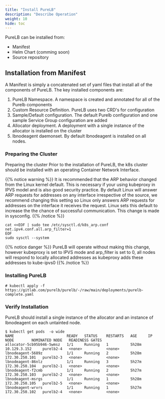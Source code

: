 ```yaml
---
title: "Install PureLB"
description: "Describe Operation"
weight: 10
hide: toc
---
```


PureLB can be installed from:


* Manifest
* Helm Chart (comming soon)
* Source repository






## Installation from Manifest

A Manifest is simply a concatenated set of yaml files that install all of the components of PureLB.  The key installed components are:


1. PureLB Namespace.  A namespace is created and annotated for all of the Purelb components
2. Custom Resource Definition.  PureLB uses two CRD's for configuration
3. Sample/Default configuration.  The default Purelb configuration and one sample Service Group configuration are added
4. Allocator deployment.  A deployment with a single instance of the allocator is installed on the cluster
5. lbnodeagent daemonset.  By default lbnodeagent is installed on all nodes.


### Preparing the Cluster
Preparing the cluster
Prior to the installation of PureLB, the k8s cluster should be installed with an operating Container Network Interface.  

{{% notice warning %}}
It is recommended that the ARP behavior changed from the Linux kernel default.  This is necessary if your using kubeproxy in IPVS model and is also good security practice.  By default Linux will answer ARP requests for addresses on any interface irrespective of the source, we recommend changing this setting so Linux only answers ARP requests for addresses on the interface it receives the request.  Linux sets this default to increase the the chance of successful communication. This change is made in sysconfig.
{{% /notice %}}


```plaintext
cat <<EOF | sudo tee /etc/sysctl.d/k8s_arp.conf
net.ipv4.conf.all.arp_filter=1
EOF
sudo sysctl --system

```
{{% notice danger %}}
PureLB will operate without making this change, however kubeproxy is set to IPVS mode and arp_filter is set to 0, all nodes will respond to locally allocated addresses as kubeproxy adds these addresses to kube-ipvs0
{{% /notice %}}

### Installing PureLB

```plaintext
# kubectl apply -f https://gitlab.com/purelb/purelb/-/raw/main/deployments/purelb-complete.yaml
```

### Verify Installation
PureLB should install a single instance of the allocator and an instance of lbnodeagent on each untainted node.

```plaintext
$ kubectl get pods  -o wide
NAME                        READY   STATUS    RESTARTS   AGE     IP               NODE        NOMINATED NODE   READINESS GATES
allocator-5cb95b946-5wmsz   1/1     Running   1          5h28m   10.129.3.152     purelb2-4   <none>           <none>
lbnodeagent-5689z           1/1     Running   2          5h28m   172.30.250.101   purelb2-3   <none>           <none>
lbnodeagent-86nlz           1/1     Running   3          5h27m   172.30.250.104   purelb2-1   <none>           <none>
lbnodeagent-f2cmb           1/1     Running   2          5h27m   172.30.250.103   purelb2-2   <none>           <none>
lbnodeagent-msrgs           1/1     Running   1          5h28m   172.30.250.105   purelb2-5   <none>           <none>
lbnodeagent-wrvrs           1/1     Running   1          5h27m   172.30.250.102   purelb2-4   <none>           <none>
```
